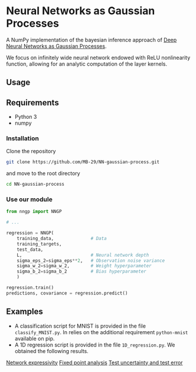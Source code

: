 # Neural Networks as Gaussian Processes


A NumPy implementation of the bayesian inference approach of [Deep Neural Networks as Gaussian Processes](https://arxiv.org/abs/1711.00165).

We focus on infinitely wide neural network endowed with ReLU nonlinearity function, allowing for an analytic computation of the layer kernels. 

## Usage

## Requirements
* Python 3
* numpy

### Installation

Clone the repository
```bash
git clone https://github.com/MB-29/NN-gaussian-process.git
```
and move to the root directory

```bash
cd NN-gaussian-process
```

### Use our module


```python
from nngp import NNGP

# ... 

regression = NNGP(
    training_data,              # Data
    training_targets,
    test_data,
    L,                          # Neural network depth
    sigma_eps_2=sigma_eps**2,   # Observation noise variance
    sigma_w_2=sigma_w_2,        # Weight hyperparameter
    sigma_b_2=sigma_b_2         # Bias hyperparameter
    )

regression.train()
predictions, covariance = regression.predict()

```

## Examples
* A classification script for MNIST is provided in the file `classify_MNIST.py`. In relies on the additional requirement `python-mnist` available on pip.
* A 1D regression script is provided in the file `1D_regression.py`. We obtained the following results.

[Network expressivity](demo/expressivity.png)
[Fixed point analysis](demo/fixed_points.png)
[Test uncertainty and test error](demo/error.png)

